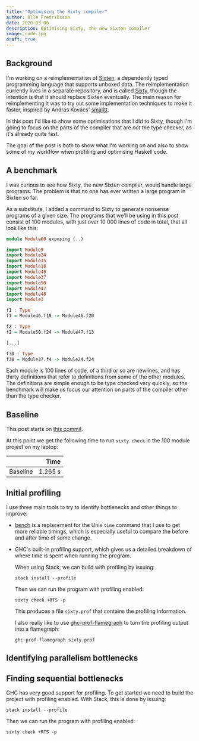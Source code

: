 ```yaml
---
title: "Optimising the Sixty compiler"
author: Olle Fredriksson
date: 2020-03-06
description: Optimising Sixty, the new Sixten compiler
image: code.jpg
draft: true
---
```


## Background

I'm working on a reimplementation of [Sixten](https://github.com/ollef/sixten),
a dependently typed programming language that supports unboxed data. The
reimplementation currently lives in a separate repository, and is called
[Sixty](https://github.com/ollef/sixty), though the intention is that it
should replace Sixten eventually.  The main reason for reimplementing it was to
try out some implementation techniques to make it faster, inspired by András
Kovács' [smalltt](https://github.com/AndrasKovacs/smalltt).

In this post I'd like to show some optimisations that I did to Sixty, though
I'm going to focus on the parts of the compiler that are _not_ the type checker,
as it's already quite fast.

The goal of the post is both to show what I'm working on and also to show some
of my workflow when profiling and optimising Haskell code.

## A benchmark

I was curious to see how Sixty, the new Sixten compiler, would handle large
programs.  The problem is that no one has ever written a large program in
Sixten so far.

As a substitute, I added a command to Sixty to generate nonsense programs of a
given size. The programs that we'll be using in this post consist of 100
modules, with just over 10 000 lines of code in total, that all look like
this:

```haskell
module Module60 exposing (..)

import Module9
import Module24
import Module35
import Module16
import Module46
import Module37
import Module50
import Module47
import Module46
import Module3

f1 : Type
f1 = Module46.f10 -> Module46.f20

f2 : Type
f2 = Module50.f24 -> Module47.f13

[...]

f30 : Type
f30 = Module37.f4 -> Module24.f24
```

Each module is 100 lines of code, of a third or so are newlines, and has
thirty definitions that refer to definitions from some of the other modules.
The definitions are simple enough to be type checked very quickly, so the
benchmark will make us focus our attention on parts of the compiler other than
the type checker.

## Baseline

This post starts on [this commit](https://github.com/ollef/sixty/tree/29094e006d4c88f51d744b0fd26f3e2e18af3ce0).

At this point we get the following time to run `sixty check` in the 100 module project on my laptop:

|          | Time    |
|----------|--------:|
| Baseline | 1.265 s |

## Initial profiling

I use three main tools to try to identify bottlenecks and other things to improve:

* [bench](http://www.haskellforall.com/2016/05/a-command-line-benchmark-tool.html)
    is a replacement for the Unix `time` command that I use to get more reliable
    timings, which is especially useful to compare the before and after time of
    some change.
* GHC's built-in profiling support, which gives us a detailed breakdown of where
  time is spent when running the program.

  When using Stack, we can build with profiling by issuing:

  ```
  stack install --profile
  ```

  Then we can run the program with profiling enabled:

  ```
  sixty check +RTS -p
  ```

  This produces a file `sixty.prof` that contains the profiling information.

  I also really like to use [ghc-prof-flamegraph](https://github.com/fpco/ghc-prof-flamegraph) to turn the profiling output into a flamegraph:

  ```
  ghc-prof-flamegraph sixty.prof
  ```
  

## Identifying parallelism bottlenecks



## Finding sequential bottlenecks

GHC has very good support for profiling.  To get started we need to build the
project with profiling enabled. With Stack, this is done by issuing:

```
stack install --profile
```

Then we can run the program with profiling enabled:

```
sixty check +RTS -p
```
